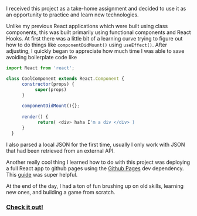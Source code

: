 I received this project as a take-home assignment and decided to use it as an opportunity to practice and learn new technologies. 

Unlike my previous React applications which were built using class components, this was built primarily using functional components and React Hooks. At first there was a little bit of a learning curve trying to figure out how to do things like ```componentDidMount()``` using ```useEffect()```. After adjusting, I quickly began to appreciate how much time I was able to save avoiding boilerplate code like 
```JavaScript
import React from 'react';

class CoolComponent extends React.Component {
      constructor(props) {
           super(props)
      }
      
      componentDidMount(){};
      
      render() {
            return( <div> haha I'm a div </div> )
      }
  }
 ```
I also parsed a local JSON for the first time, usually I only work with JSON that had been retrieved from an external API.

Another really cool thing I learned how to do with this project was deploying a full React app to github pages using the [Github Pages](https://www.npmjs.com/package/gh-pages) dev dependency. This [guide](https://dev.to/yuribenjamin/how-to-deploy-react-app-in-github-pages-2a1f) was super helpful. 

At the end of the day, I had a ton of fun brushing up on old skills, learning new ones, and building a game from scratch. 

### [Check it out!](https://john-c-20.github.io/crossword)
